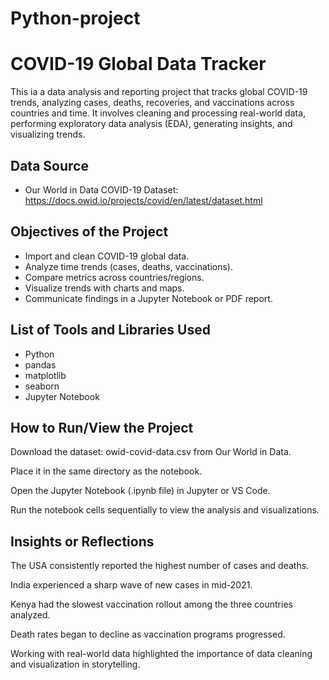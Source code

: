 # Python-project
# COVID-19 Global Data Tracker

This ia a  data analysis and reporting project that tracks global COVID-19 trends, analyzing cases, deaths, recoveries, and vaccinations across countries and time.  It involves cleaning and processing real-world data, performing exploratory data analysis (EDA), generating insights, and visualizing trends.

## Data Source
* Our World in Data COVID-19 Dataset: https://docs.owid.io/projects/covid/en/latest/dataset.html

## Objectives of the Project
* Import and clean COVID-19 global data.
* Analyze time trends (cases, deaths, vaccinations).
* Compare metrics across countries/regions.
* Visualize trends with charts and maps.
* Communicate findings in a Jupyter Notebook or PDF report.

## List of Tools and Libraries Used
* Python
* pandas
* matplotlib
* seaborn
* Jupyter Notebook

## How to Run/View the Project
Download the dataset: owid-covid-data.csv from Our World in Data.

Place it in the same directory as the notebook.

Open the Jupyter Notebook (.ipynb file) in Jupyter or VS Code.

Run the notebook cells sequentially to view the analysis and visualizations.


## Insights or Reflections

The USA consistently reported the highest number of cases and deaths.

India experienced a sharp wave of new cases in mid-2021.

Kenya had the slowest vaccination rollout among the three countries analyzed.

Death rates began to decline as vaccination programs progressed.

Working with real-world data highlighted the importance of data cleaning and visualization in storytelling.
